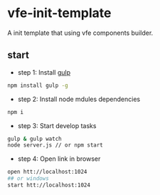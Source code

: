 # vfe-init-template
A init template that using vfe components builder.

## start

* step 1: Install [gulp](http://gulpjs.com/)
```bash
npm install gulp -g
```

* step 2: Install node mdules dependencies
```bash
npm i
```

* step 3: Start develop tasks
```bash
gulp & gulp watch
node server.js // or npm start
```

* step 4: Open link in browser
```bash
open htt://localhost:1024 
## or windows
start htt://localhost:1024
```